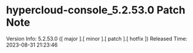 # hypercloud-console_5.2.53.0 Patch Note

Version Info: 5.2.53.0 ([ major ].[ minor ].[ patch ].[ hotfix ])
Released Time: 2023-08-31 21:23:46


